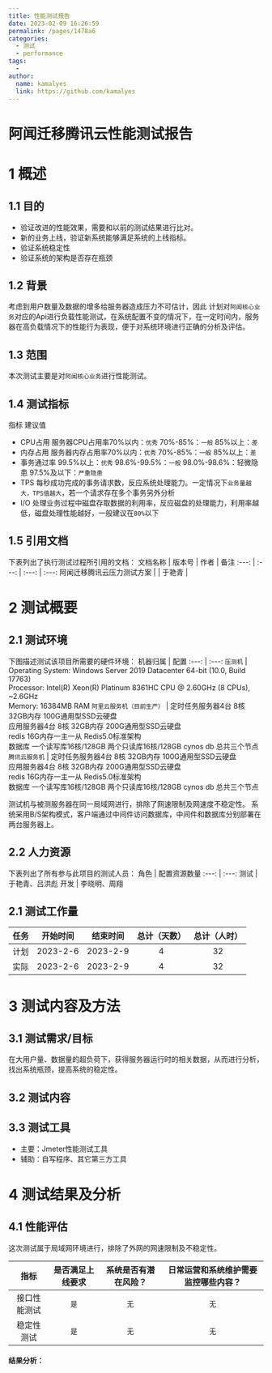 ```yaml
---
title: 性能测试报告
date: 2023-02-09 16:26:59
permalink: /pages/1478a6
categories:
  - 测试
  - performance
tags:
  - 
author: 
  name: kamalyes
  link: https://github.com/kamalyes
---
```


阿闻迁移腾讯云性能测试报告
====
1 概述
====

1.1 目的
------
- 验证改进的性能效果，需要和以前的测试结果进行比对。
- 新的业务上线，验证新系统能够满足系统的上线指标。
- 验证系统稳定性
- 验证系统的架构是否存在瓶颈


1.2 背景
------
考虑到用户数量及数据的增多给服务器造成压力不可估计，因此 计划对`阿闻核心业务`对应的Api进行负载性能测试，在系统配置不变的情况下，在一定时间内，服务器在高负载情况下的性能行为表现，便于对系统环境进行正确的分析及评估。

1.3 范围
------

本次测试主要是对`阿闻核心业务`进行性能测试。


1.4 测试指标
------

指标 建议值
- CPU占用 服务器CPU占用率70%以内：`优秀` 70%-85%：`一般` 85%以上：`差`
- 内存占用 服务器内存占用率70%以内：`优秀` 70%-85%：`一般` 85%以上：`差`
- 事务通过率 99.5%以上：`优秀`  98.6%-99.5%：`一般` 98.0%-98.6%：轻微隐患 97.5%及以下：`严重隐患`
- TPS 每秒成功完成的事务请求数，反应系统处理能力。一定情况下`业务量越大，TPS值越大`，若一个请求存在多个事务另外分析
- I/O 处理业务过程中磁盘存取数据的利用率，反应磁盘的处理能力，利用率越低，磁盘处理性能越好，一般建议在`80%`以下

1.5 引用文档
--------

下表列出了执行测试过程所引用的文档：
文档名称 | 版本号 | 作者 | 备注
:---: | :---: | :---: | :---:
阿闻迁移腾讯云压力测试方案 | | 于艳青 |

2 测试概要
======

2.1 测试环境
--------

下图描述测试该项目所需要的硬件环境：
机器归属 | 配置 
:---: | :---: 
`压测机` | Operating System: Windows Server 2019 Datacenter 64-bit (10.0, Build 17763) <br> Processor: Intel(R) Xeon(R) Platinum 8361HC CPU @ 2.60GHz (8 CPUs), ~2.6GHz<br> Memory: 16384MB RAM
`阿里云服务机（目前生产）` | 定时任务服务器4台    8核 32GB内存  100G通用型SSD云硬盘<br> 应用服务器4台    8核 32GB内存  200G通用型SSD云硬盘<br> redis  16G内存一主一从  Redis5.0标准架构<br> 数据库  一个读写库16核/128GB       两个只读库16核/128GB   cynos db    总共三个节点
`腾讯云服务机` | 定时任务服务器4台    8核 32GB内存  100G通用型SSD云硬盘<br> 应用服务器4台    8核 32GB内存  200G通用型SSD云硬盘<br> redis  16G内存一主一从  Redis5.0标准架构<br> 数据库  一个读写库16核/128GB       两个只读库16核/128GB   cynos db    总共三个节点

测试机与被测服务器在同一局域网进行，排除了网速限制及网速度不稳定性。
系统采用B/S架构模式，客户端通过中间件访问数据库，中间件和数据库分别部署在两台服务器上。

2.2 人力资源
--------

下表列出了所有参与此项目的测试人员：
角色 | 配置资源数量
:---: | :---: 
测试 | 于艳青、吕洪彪
开发 | 李晓明、周翔

2.1 测试工作量
---------
任务 | 开始时间 | 结束时间 | 总计（天数）| 总计（人时）
:---: | :---: | :---: | :---:  | :---: 
计划 | 2023-2-6 | 2023-2-9 | 4 | 32
实际 | 2023-2-6 | 2023-2-9 | 4 | 32

3 测试内容及方法
=========

3.1 测试需求/目标
-----------

在大用户量、数据量的超负荷下，获得服务器运行时的相关数据，从而进行分析，找出系统瓶颈，提高系统的稳定性。

3.2 测试内容
--------

3.3 测试工具
--------

- 主要：Jmeter性能测试工具
- 辅助：自写程序、其它第三方工具

4 测试结果及分析
=========

4.1 性能评估
-------------

这次测试属于局域网环境进行，排除了外网的网速限制及不稳定性。

指标 | 是否满足上线要求 | 系统是否有潜在风险？ | 日常运营和系统维护需要监控哪些内容？
:---: | :---: | :---: | :---:
接口性能测试 | `是` |`无` | `无`|
稳定性测试 | `是`  | `无` | `无`|

#### 结果分析：
